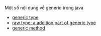 Một số nội dung về generic trong java
- [generic type](./src/a1generictype)
- [raw type: a addition part of generic type](./src/a2rawtype)
- [generic method](./src/a3genericmethod)